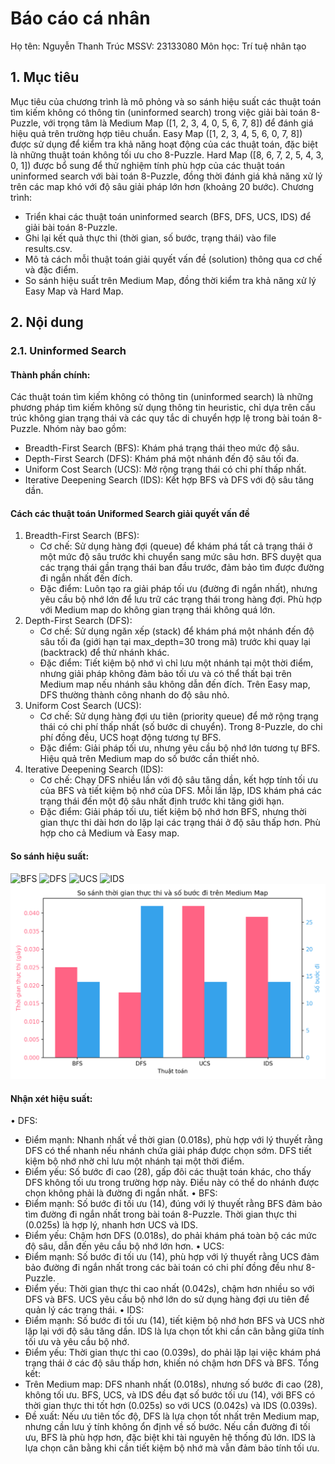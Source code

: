 # Báo cáo cá nhân 
Họ tên: Nguyễn Thanh Trúc
MSSV: 23133080
Môn học: Trí tuệ nhân tạo
 ## 1. Mục tiêu
Mục tiêu của chương trình là mô phỏng và so sánh hiệu suất các thuật toán tìm kiếm không có thông tin (uninformed search) trong việc giải bài toán 8-Puzzle, với trọng tâm là Medium Map ([1, 2, 3, 4, 0, 5, 6, 7, 8]) để đánh giá hiệu quả trên trường hợp tiêu chuẩn. Easy Map ([1, 2, 3, 4, 5, 6, 0, 7, 8]) được sử dụng để kiểm tra khả năng hoạt động của các thuật toán, đặc biệt là những thuật toán không tối ưu cho 8-Puzzle. Hard Map ([8, 6, 7, 2, 5, 4, 3, 0, 1]) được bổ sung để thử nghiệm tính phù hợp của các thuật toán uninformed search với bài toán 8-Puzzle, đồng thời đánh giá khả năng xử lý trên các map khó với độ sâu giải pháp lớn hơn (khoảng 20 bước). Chương trình:
- Triển khai các thuật toán uninformed search (BFS, DFS, UCS, IDS) để giải bài toán 8-Puzzle.
- Ghi lại kết quả thực thi (thời gian, số bước, trạng thái) vào file results.csv.
- Mô tả cách mỗi thuật toán giải quyết vấn đề (solution) thông qua cơ chế và đặc điểm.
- So sánh hiệu suất trên Medium Map, đồng thời kiểm tra khả năng xử lý Easy Map và Hard Map.

## 2. Nội dung
### 2.1. Uninformed Search
#### Thành phần chính:
Các thuật toán tìm kiếm không có thông tin (uninformed search) là những phương pháp tìm kiếm không sử dụng thông tin heuristic, chỉ dựa trên cấu trúc không gian trạng thái và các quy tắc di chuyển hợp lệ trong bài toán 8-Puzzle. Nhóm này bao gồm:
- Breadth-First Search (BFS): Khám phá trạng thái theo mức độ sâu.
- Depth-First Search (DFS): Khám phá một nhánh đến độ sâu tối đa.
- Uniform Cost Search (UCS): Mở rộng trạng thái có chi phí thấp nhất.
- Iterative Deepening Search (IDS): Kết hợp BFS và DFS với độ sâu tăng dần.
#### Cách các thuật toán Uniformed Search giải quyết vấn đề
1. Breadth-First Search (BFS):
    - Cơ chế: Sử dụng hàng đợi (queue) để khám phá tất cả trạng thái ở một mức độ sâu trước khi chuyển sang mức sâu hơn. BFS duyệt qua các trạng thái gần trạng thái ban đầu trước, đảm bảo tìm được đường đi ngắn nhất đến đích.
    - Đặc điểm: Luôn tạo ra giải pháp tối ưu (đường đi ngắn nhất), nhưng yêu cầu bộ nhớ lớn để lưu trữ các trạng thái trong hàng đợi. Phù hợp với Medium map do không gian trạng thái không quá lớn.
2. Depth-First Search (DFS):
    - Cơ chế: Sử dụng ngăn xếp (stack) để khám phá một nhánh đến độ sâu tối đa (giới hạn tại max_depth=30 trong mã) trước khi quay lại (backtrack) để thử nhánh khác.
    - Đặc điểm: Tiết kiệm bộ nhớ vì chỉ lưu một nhánh tại một thời điểm, nhưng giải pháp không đảm bảo tối ưu và có thể thất bại trên Medium map nếu nhánh sâu không dẫn đến đích. Trên Easy map, DFS thường thành công nhanh do độ sâu nhỏ.
3. Uniform Cost Search (UCS):
    - Cơ chế: Sử dụng hàng đợi ưu tiên (priority queue) để mở rộng trạng thái có chi phí thấp nhất (số bước di chuyển). Trong 8-Puzzle, do chi phí đồng đều, UCS hoạt động tương tự BFS.
    - Đặc điểm: Giải pháp tối ưu, nhưng yêu cầu bộ nhớ lớn tương tự BFS. Hiệu quả trên Medium map do số bước cần thiết nhỏ.
4. Iterative Deepening Search (IDS):
    - Cơ chế: Chạy DFS nhiều lần với độ sâu tăng dần, kết hợp tính tối ưu của BFS và tiết kiệm bộ nhớ của DFS. Mỗi lần lặp, IDS khám phá các trạng thái đến một độ sâu nhất định trước khi tăng giới hạn.
    - Đặc điểm: Giải pháp tối ưu, tiết kiệm bộ nhớ hơn BFS, nhưng thời gian thực thi dài hơn do lặp lại các trạng thái ở độ sâu thấp hơn. Phù hợp cho cả Medium và Easy map.
#### So sánh hiệu suất:
![BFS](./gif/BFS.gif)
![DFS](./gif/DFS.gif)
![UCS](./gif/UCS.gif)
![IDS](./gif/IDS.gif)
![Biểu đồ so sánh hiệu suất](./image/uninformed.png)
#### Nhận xét hiệu suất:
•	DFS: 
-	Điểm mạnh: Nhanh nhất về thời gian (0.018s), phù hợp với lý thuyết rằng DFS có thể nhanh nếu nhánh chứa giải pháp được chọn sớm. DFS tiết kiệm bộ nhớ nhờ chỉ lưu một nhánh tại một thời điểm.
-	Điểm yếu: Số bước đi cao (28), gấp đôi các thuật toán khác, cho thấy DFS không tối ưu trong trường hợp này. Điều này có thể do nhánh được chọn không phải là đường đi ngắn nhất.
•	BFS: 
-	Điểm mạnh: Số bước đi tối ưu (14), đúng với lý thuyết rằng BFS đảm bảo tìm đường đi ngắn nhất trong bài toán 8-Puzzle. Thời gian thực thi (0.025s) là hợp lý, nhanh hơn UCS và IDS.
-	Điểm yếu: Chậm hơn DFS (0.018s), do phải khám phá toàn bộ các mức độ sâu, dẫn đến yêu cầu bộ nhớ lớn hơn.
•	UCS: 
-	Điểm mạnh: Số bước đi tối ưu (14), phù hợp với lý thuyết rằng UCS đảm bảo đường đi ngắn nhất trong các bài toán có chi phí đồng đều như 8-Puzzle.
-	Điểm yếu: Thời gian thực thi cao nhất (0.042s), chậm hơn nhiều so với DFS và BFS. UCS yêu cầu bộ nhớ lớn do sử dụng hàng đợi ưu tiên để quản lý các trạng thái.
•	IDS: 
-	Điểm mạnh: Số bước đi tối ưu (14), tiết kiệm bộ nhớ hơn BFS và UCS nhờ lặp lại với độ sâu tăng dần. IDS là lựa chọn tốt khi cần cân bằng giữa tính tối ưu và yêu cầu bộ nhớ.
-	Điểm yếu: Thời gian thực thi cao (0.039s), do phải lặp lại việc khám phá trạng thái ở các độ sâu thấp hơn, khiến nó chậm hơn DFS và BFS.
Tổng kết:
-	Trên Medium map: DFS nhanh nhất (0.018s), nhưng số bước đi cao (28), không tối ưu. BFS, UCS, và IDS đều đạt số bước tối ưu (14), với BFS có thời gian thực thi tốt hơn (0.025s) so với UCS (0.042s) và IDS (0.039s).
-	Đề xuất: Nếu ưu tiên tốc độ, DFS là lựa chọn tốt nhất trên Medium map, nhưng cần lưu ý tính không ổn định về số bước. Nếu cần đường đi tối ưu, BFS là phù hợp hơn, đặc biệt khi tài nguyên hệ thống đủ lớn. IDS là lựa chọn cân bằng khi cần tiết kiệm bộ nhớ mà vẫn đảm bảo tính tối ưu.
